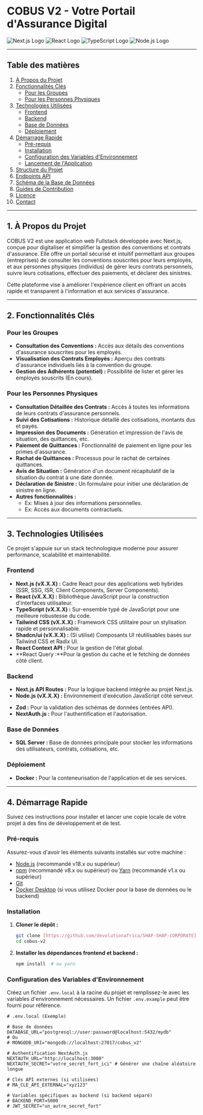 # COBUS V2 - Votre Portail d'Assurance Digital

![Next.js Logo](https://img.shields.io/badge/Next.js-Black?style=for-the-badge&logo=next.js&logoColor=white)
![React Logo](https://img.shields.io/badge/React-20232A?style=for-the-badge&logo=react&logoColor=%2361DAFB)
![TypeScript Logo](https://img.shields.io/badge/TypeScript-007ACC?style=for-the-badge&logo=typescript&logoColor=white)
![Node.js Logo](https://img.shields.io/badge/Node.js-339933?style=for-the-badge&logo=node.js&logoColor=white)

---

## Table des matières

1.  [À Propos du Projet](#1-à-propos-du-projet)
2.  [Fonctionnalités Clés](#2-fonctionnalités-clés)
    - [Pour les Groupes](#pour-les-groupes)
    - [Pour les Personnes Physiques](#pour-les-personnes-physiques)
3.  [Technologies Utilisées](#3-technologies-utilisées)
    - [Frontend](#frontend)
    - [Backend](#backend)
    - [Base de Données](#base-de-données)
    - [Déploiement](#déploiement)
4.  [Démarrage Rapide](#4-démarrage-rapide)
    - [Pré-requis](#pré-requis)
    - [Installation](#installation)
    - [Configuration des Variables d'Environnement](#configuration-des-variables-denvironnement)
    - [Lancement de l'Application](#lancement-de-lapplication)
5.  [Structure du Projet](#5-structure-du-projet)
6.  [Endpoints API](#6-endpoints-api)
7.  [Schéma de la Base de Données](#7-schéma-de-la-base-de-données)
8.  [Guides de Contribution](#8-guides-de-contribution)
9.  [Licence](#9-licence)
10. [Contact](#10-contact)

---

## 1. À Propos du Projet

COBUS V2 est une application web Fullstack développée avec Next.js, conçue pour digitaliser et simplifier la gestion des conventions et contrats d'assurance. Elle offre un portail sécurisé et intuitif permettant aux groupes (entreprises) de consulter les conventions souscrites pour leurs employés, et aux personnes physiques (individus) de gérer leurs contrats personnels, suivre leurs cotisations, effectuer des paiements, et déclarer des sinistres.

Cette plateforme vise à améliorer l'expérience client en offrant un accès rapide et transparent à l'information et aux services d'assurance.

---

## 2. Fonctionnalités Clés

### Pour les Groupes

- **Consultation des Conventions :** Accès aux détails des conventions d'assurance souscrites pour les employés.
- **Visualisation des Contrats Employés :** Aperçu des contrats d'assurance individuels liés à la convention du groupe.
- **Gestion des Adhérents (potentiel) :** Possibilité de lister et gérer les employés souscrits (En cours).

### Pour les Personnes Physiques

- **Consultation Détaillée des Contrats :** Accès à toutes les informations de leurs contrats d'assurance personnels.
- **Suivi des Cotisations :** Historique détaillé des cotisations, montants dus et payés.
- **Impression des Documents :** Génération et impression de l'avis de situation, des quittances, etc.
- **Paiement de Quittances :** Fonctionnalité de paiement en ligne pour les primes d'assurance.
- **Rachat de Quittances :** Processus pour le rachat de certaines quittances.
- **Avis de Situation :** Génération d'un document récapitulatif de la situation du contrat à une date donnée.
- **Déclaration de Sinistre :** Un formulaire pour initier une déclaration de sinistre en ligne.
- **Autres fonctionnalités :**
  - Ex: Mises à jour des informations personnelles.
  - Ex: Accès aux documents contractuels.

---

## 3. Technologies Utilisées

Ce projet s'appuie sur un stack technologique moderne pour assurer performance, scalabilité et maintenabilité.

### Frontend

- **Next.js (vX.X.X) :** Cadre React pour des applications web hybrides (SSR, SSG, ISR, Client Components, Server Components).
- **React (vX.X.X) :** Bibliothèque JavaScript pour la construction d'interfaces utilisateur.
- **TypeScript (vX.X.X) :** Sur-ensemble typé de JavaScript pour une meilleure robustesse du code.
- **Tailwind CSS (vX.X.X) :** Framework CSS utilitaire pour un stylisation rapide et personnalisable.
- **Shadcn/ui (vX.X.X) :** (Si utilisé) Composants UI réutilisables basés sur Tailwind CSS et Radix UI.
- **React Context API :** Pour la gestion de l'état global.
- **React Query :**Pour la gestion du cache et le fetching de données côté client.

### Backend

- **Next.js API Routes :** Pour la logique backend intégrée au projet Next.js.
- **Node.js (vX.X.X) :** Environnement d'exécution JavaScript côté serveur.
<!-- * **Prisma (vX.X.X) / TypeORM / Sequelize :** (Spécifier votre ORM/ODM) Pour l'interaction avec la base de données. -->
- **Zod :** Pour la validation des schémas de données (entrées API).
- **NextAuth.js :** Pour l'authentification et l'autorisation.

### Base de Données

- **SQL Server :** Base de données principale pour stocker les informations des utilisateurs, contrats, cotisations, etc.

### Déploiement

- **Docker :** Pour la conteneurisation de l'application et de ses services.

---

## 4. Démarrage Rapide

Suivez ces instructions pour installer et lancer une copie locale de votre projet à des fins de développement et de test.

### Pré-requis

Assurez-vous d'avoir les éléments suivants installés sur votre machine :

- [Node.js](https://nodejs.org/) (recommandé v18.x ou supérieur)
- [npm](https://www.npmjs.com/get-npm) (recommandé v8.x ou supérieur) ou [Yarn](https://yarnpkg.com/getting-started/install) (recommandé v1.x ou supérieur)
- [Git](https://git-scm.com/downloads)
- [Docker Desktop](https://www.docker.com/products/docker-desktop) (si vous utilisez Docker pour la base de données ou le backend)

### Installation

1.  **Cloner le dépôt :**
    ```bash
    git clone [https://github.com/devolutionafrica/SHAP-SHAP-CORPORATE](https://github.com/devolutionafrica/SHAP-SHAP-CORPORATE)
    cd cobus-v2
    ```
2.  **Installer les dépendances frontend et backend :**
    ```bash
    npm install  # ou yarn
    ```

### Configuration des Variables d'Environnement

Créez un fichier `.env.local` à la racine du projet et remplissez-le avec les variables d'environnement nécessaires. Un fichier `.env.example` peut être fourni pour référence.

```env
# .env.local (Exemple)

# Base de données
DATABASE_URL="postgresql://user:password@localhost:5432/mydb"
# Ou
# MONGODB_URI="mongodb://localhost:27017/cobus_v2"

# Authentification NextAuth.js
NEXTAUTH_URL="http://localhost:3000"
NEXTAUTH_SECRET="votre_secret_fort_ici" # Générer une chaîne aléatoire longue

# Clés API externes (si utilisées)
# MA_CLE_API_EXTERNAL="xyz123"

# Variables spécifiques au backend (si backend séparé)
# BACKEND_PORT=5000
# JWT_SECRET="un_autre_secret_fort"
```
